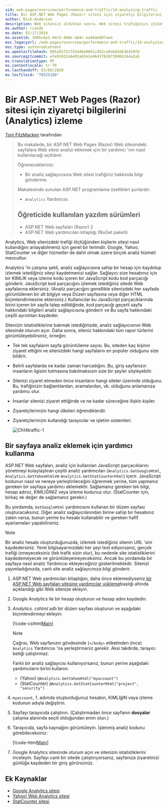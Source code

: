 ```yaml
---
uid: web-pages/overview/performance-and-traffic/14-analyzing-traffic
title: Bir ASP.NET Web Pages (Razor) sitesi için ziyaretçi bilgilerini (Analytics) izleme | Microsoft Docs
author: Rick-Anderson
description: Web sitenizi aldıktan sonra, Web sitesi trafiğinizi çözümlemek isteyebilirsiniz.
ms.author: riande
ms.date: 02/17/2014
ms.assetid: 360bc6e1-84c5-4b8e-a84c-ea48ab807aa4
msc.legacyurl: /web-pages/overview/performance-and-traffic/14-analyzing-traffic
msc.type: authoredcontent
ms.openlocfilehash: 095a5572c755446e0661c052ca9de82d636429fd
ms.sourcegitcommit: e7e91932a6e91a63e2e46417626f39d6b244a3ab
ms.translationtype: MT
ms.contentlocale: tr-TR
ms.lasthandoff: 03/06/2020
ms.locfileid: "78525188"
---
```

# <a name="tracking-visitor-information-analytics-for-an-aspnet-web-pages-razor-site"></a>Bir ASP.NET Web Pages (Razor) sitesi için ziyaretçi bilgilerini (Analytics) izleme

[Tom FitzMacken](https://github.com/tfitzmac) tarafından

> Bu makalede, bir ASP.NET Web Pages (Razor) Web sitesindeki sayfalara Web sitesi analizi eklemek için bir yardımcı 'nın nasıl kullanılacağı açıklanır.
> 
> Öğrenecekleriniz:
> 
> - Bir analiz sağlayıcısına Web sitesi trafiğiniz hakkında bilgi gönderme.
> 
> Makalesinde sunulan ASP.NET programlama özellikleri şunlardır:
> 
> - `Analytics` Yardımcısı.
>   
> 
> ## <a name="software-versions-used-in-the-tutorial"></a>Öğreticide kullanılan yazılım sürümleri
> 
> 
> - ASP.NET Web sayfaları (Razor) 2
> - ASP.NET Web yardımcıları kitaplığı (NuGet paketi)

Analytics, Web sitenizdeki trafiği ölçtüğünden kişilerin siteyi nasıl kullandığını anlayabilmeniz için genel bir terimdir. Google, Yahoo, StatCounter ve diğer hizmetler de dahil olmak üzere birçok analiz hizmeti mevcuttur.

Analytics 'in çalışma şekli, analiz sağlayıcısına sahip bir hesap için kaydolup izlemek istediğiniz siteyi kaydetmenizi sağlar. Sağlayıcı size hesabınız için bir KIMLIK veya izleme kodu içeren bir JavaScript kodu kod parçacığı gönderir. JavaScript kod parçacığını izlemek istediğiniz sitede Web sayfalarına eklersiniz. (Analiz parçacığını genellikle sitenizdeki her sayfada görüntülenen bir alt bilgiye veya Düzen sayfasına veya diğer HTML biçimlendirmesine eklersiniz.) Kullanıcılar bu JavaScript parçacıklarında birini içeren bir sayfa talep edildiğinde, kod parçacığı geçerli sayfa hakkındaki bilgileri analiz sağlayıcısına gönderir ve Bu sayfa hakkındaki çeşitli ayrıntıları kaydeder.

Sitenizin istatistiklerine bakmak istediğinizde, analiz sağlayıcısının Web sitesinde oturum açın. Daha sonra, siteniz hakkındaki tüm rapor türlerini görüntüleyebilirsiniz, örneğin:

- Tek tek sayfaların sayfa görüntüleme sayısı. Bu, siteden kaç kişinin ziyaret ettiğini ve sitenizdeki hangi sayfaların en popüler olduğunu size bildirir.
- Belirli sayfalarda ne kadar zaman harcadığını. Bu, giriş sayfanızın insanların ilgisini tutmasına bakılmaksızın size bir şeyler söyleyebilir.
- Sitenizi ziyaret etmeden önce insanların hangi siteler üzerinde olduğunu. Bu, trafiğinizin bağlantılardan, aramalardan, vb. olduğunu anlamanıza yardımcı olur.
- İnsanlar sitenizi ziyaret ettiğinde ve ne kadar süreceğine ilişkin kişiler.
- Ziyaretçilerinizin hangi ülkeleri öğrendiklerdir.
- Ziyaretçilerinizin kullandığı tarayıcılar ve işletim sistemleri.

    ![Ch14traffic-1](14-analyzing-traffic/_static/image1.jpg)

## <a name="using-a-helper-to-add-analytics-to-a-page"></a>Bir sayfaya analiz eklemek için yardımcı kullanma

ASP.NET Web sayfaları, analiz için kullanılan JavaScript parçacıklarını yönetmeyi kolaylaştıran çeşitli analiz yardımcıları (`Analytics.GetGoogleHtml`, `Analytics.GetYahooHtml`ve `Analytics.GetStatCounterHtml`) içerir. JavaScript kodunun nasıl ve nereye yerleştirileceğini öğrenmek yerine, tüm yapmanız gereken bir sayfaya yardımcı eklemektir. Sağlamanız gereken tek bilgi, hesap adınız, KIMLIĞINIZ veya izleme kodunuz olur. (StatCounter için, birkaç ek değer de sağlamanız gerekir.)

Bu yordamda, `GetGoogleHtml` yardımcısını kullanan bir düzen sayfası oluşturacaksınız. Diğer analiz sağlayıcılarından birine sahip bir hesabınız zaten varsa, bunun yerine bu hesabı kullanabilir ve gereken hafif ayarlamaları yapabilirsiniz.

> [!NOTE]
> Bir analiz hesabı oluşturduğunuzda, izlemek istediğiniz sitenin URL 'sini kaydedersiniz. Yerel bilgisayarınızdaki her şeyi test ediyorsanız, gerçek trafiği izmeyeceksiniz (tek trafik sizin olur), bu nedenle site istatistiklerini kaydedemeyecek ve görüntüleyemeyeceksiniz. Ancak bu yordamda bir sayfaya nasıl analiz Yardımcısı ekleyeceğiniz gösterilmektedir. Sitenizi yayımladığınızda, canlı site analiz sağlayıcınıza bilgi gönderir.

1. ASP.NET Web yardımcıları kitaplığını, daha önce eklemediyseniz [bir ASP.NET Web sayfaları sitesine yardımcılar yükleme](https://go.microsoft.com/fwlink/?LinkId=252372)başlığı altında açıklandığı gibi Web sitenize ekleyin.
2. Google Analytics ile bir hesap oluşturun ve hesap adını kaydedin.
3. *Analytics. cshtml* adlı bir düzen sayfası oluşturun ve aşağıdaki biçimlendirmeyi ekleyin:

    [!code-cshtml[Main](14-analyzing-traffic/samples/sample1.cshtml)]

    > [!NOTE]
    > Çağrısı, Web sayfanızın gövdesinde (`</body>` etiketinden önce) `Analytics` Yardımcısı 'na yerleştirmeniz gerekir. Aksi takdirde, tarayıcı betiği çalıştırmaz.

    Farklı bir analiz sağlayıcısı kullanıyorsanız, bunun yerine aşağıdaki yardımcıların birini kullanın:

    - (Yahoo) `@Analytics.GetYahooHtml("myaccount")`
    - (StatCounter) `@Analytics.GetStatCounterHtml("project", "security")`
4. `myaccount`, 1. adımda oluşturduğunuz hesabın, KIMLIğIN veya izleme kodunun adıyla değiştirin.
5. Sayfayı tarayıcıda çalıştırın. (Çalıştırmadan önce sayfanın **dosyalar** çalışma alanında seçili olduğundan emin olun.)
6. Tarayıcıda, sayfa kaynağını görüntüleyin. İşlenmiş analiz kodunu görebileceksiniz:

    [!code-html[Main](14-analyzing-traffic/samples/sample2.html)]
7. Google Analytics sitesinde oturum açın ve sitenizin istatistiklerini inceleyin. Sayfayı canlı bir sitede çalıştırıyorsanız, sayfanıza ziyaretinizi günlüğe kaydeden bir giriş görürsünüz.

<a id="Additional_Resources"></a>
## <a name="additional-resources"></a>Ek Kaynaklar

- [Google Analytics sitesi](https://www.google.com/analytics/)
- [Yahoo! Web Analytics sitesi](http://help.yahoo.com/l/us/yahoo/ywa/)
- [StatCounter sitesi](http://statcounter.com/)

